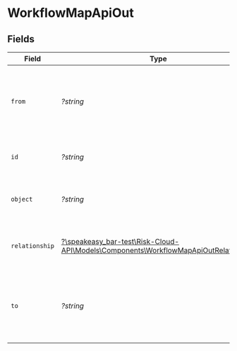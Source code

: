 # WorkflowMapApiOut


## Fields

| Field                                                                                                                                           | Type                                                                                                                                            | Required                                                                                                                                        | Description                                                                                                                                     | Example                                                                                                                                         |
| ----------------------------------------------------------------------------------------------------------------------------------------------- | ----------------------------------------------------------------------------------------------------------------------------------------------- | ----------------------------------------------------------------------------------------------------------------------------------------------- | ----------------------------------------------------------------------------------------------------------------------------------------------- | ----------------------------------------------------------------------------------------------------------------------------------------------- |
| `from`                                                                                                                                          | *?string*                                                                                                                                       | :heavy_minus_sign:                                                                                                                              | The unique ID of the source workflow of the workflow map relationship                                                                           | a1b2c3d4                                                                                                                                        |
| `id`                                                                                                                                            | *?string*                                                                                                                                       | :heavy_minus_sign:                                                                                                                              | The unique ID of this Risk Cloud resource                                                                                                       | a1b2c3d4                                                                                                                                        |
| `object`                                                                                                                                        | *?string*                                                                                                                                       | :heavy_minus_sign:                                                                                                                              | Identifies the type of object this data represents                                                                                              | workflow-map                                                                                                                                    |
| `relationship`                                                                                                                                  | [?\speakeasy_bar-test\Risk-Cloud-API\Models\Components\WorkflowMapApiOutRelationship](../../Models/Components/WorkflowMapApiOutRelationship.md) | :heavy_minus_sign:                                                                                                                              | The type of the relationship between workflows                                                                                                  | ONE_TO_MANY                                                                                                                                     |
| `to`                                                                                                                                            | *?string*                                                                                                                                       | :heavy_minus_sign:                                                                                                                              | The unique ID of the destination workflow of the workflow map relationship                                                                      | a1b2c3d4                                                                                                                                        |